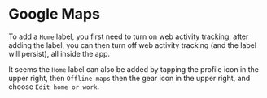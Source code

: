 # Google Maps

To add a `Home` label, you first need to turn on web activity tracking, after adding the label, you can then turn off web activity tracking (and the label will persist), all inside the app.

It seems the `Home` label can also be added by tapping the profile icon in the upper right, then `Offline maps` then the gear icon in the upper right, and choose `Edit home or work`.
